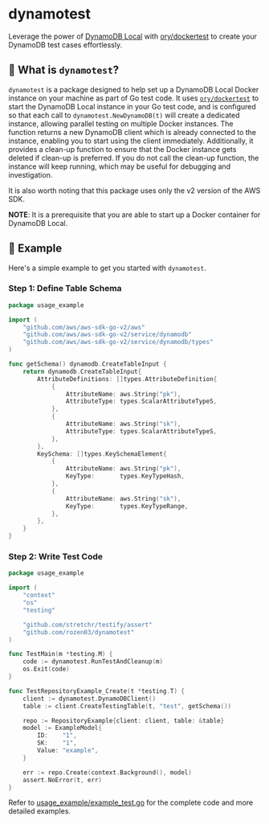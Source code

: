 # dynamotest

Leverage the power of [DynamoDB Local][1] with [ory/dockertest][2] to create your DynamoDB test cases effortlessly.

[1]: https://hub.docker.com/r/amazon/dynamodb-local/
[2]: https://github.com/ory/dockertest

## 🌄 What is `dynamotest`?

`dynamotest` is a package designed to help set up a DynamoDB Local Docker instance on your machine as part of Go test code. It uses [`ory/dockertest`][2] to start the DynamoDB Local instance in your Go test code, and is configured so that each call to `dynamotest.NewDynamoDB(t)` will create a dedicated instance, allowing parallel testing on multiple Docker instances. The function returns a new DynamoDB client which is already connected to the instance, enabling you to start using the client immediately. Additionally, it provides a clean-up function to ensure that the Docker instance gets deleted if clean-up is preferred. If you do not call the clean-up function, the instance will keep running, which may be useful for debugging and investigation.


It is also worth noting that this package uses only the v2 version of the AWS SDK.

**NOTE**: It is a prerequisite that you are able to start up a Docker container for DynamoDB Local.

## 🚀 Example

Here's a simple example to get you started with `dynamotest`.

### Step 1: Define Table Schema

```go
package usage_example

import (
	"github.com/aws/aws-sdk-go-v2/aws"
	"github.com/aws/aws-sdk-go-v2/service/dynamodb"
	"github.com/aws/aws-sdk-go-v2/service/dynamodb/types"
)

func getSchema() dynamodb.CreateTableInput {
	return dynamodb.CreateTableInput{
		AttributeDefinitions: []types.AttributeDefinition{
			{
				AttributeName: aws.String("pk"),
				AttributeType: types.ScalarAttributeTypeS,
			},
			{
				AttributeName: aws.String("sk"),
				AttributeType: types.ScalarAttributeTypeS,
			},
		},
		KeySchema: []types.KeySchemaElement{
			{
				AttributeName: aws.String("pk"),
				KeyType:       types.KeyTypeHash,
			},
			{
				AttributeName: aws.String("sk"),
				KeyType:       types.KeyTypeRange,
			},
		},
	}
}
```

### Step 2: Write Test Code

```go
package usage_example

import (
	"context"
	"os"
	"testing"

	"github.com/stretchr/testify/assert"
	"github.com/rozen03/dynamotest"
)

func TestMain(m *testing.M) {
	code := dynamotest.RunTestAndCleanup(m)
	os.Exit(code)
}

func TestRepositoryExample_Create(t *testing.T) {
	client := dynamotest.DynamoDBClient()
	table := client.CreateTestingTable(t, "test", getSchema())

	repo := RepositoryExample{client: client, table: &table}
	model := ExampleModel{
		ID:    "1",
		SK:    "1",
		Value: "example",
	}

	err := repo.Create(context.Background(), model)
	assert.NoError(t, err)
}
```

Refer to [usage_example/example_test.go](/usage_example/example_test.go) for the complete code and more detailed examples.
